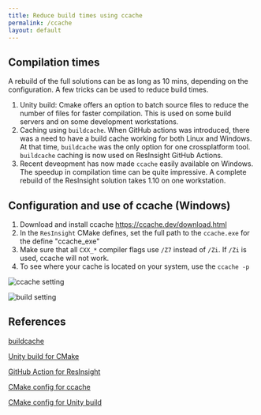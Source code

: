 ```yaml
---
title: Reduce build times using ccache
permalink: /ccache
layout: default
---
```


## Compilation times

A rebuild of the full solutions can be as long as 10 mins, depending on the configuration. A few tricks can be used to reduce build times.

1. Unity build: Cmake offers an option to batch source files to reduce the number of files for faster compilation. This is used on some build servers and on some development workstations.
2. Caching using `buildcache`. When GitHub actions was introduced, there was a need to have a build cache working for both Linux and Windows. At that time, `buildcache` was the only option for one crossplatform tool. `buildcache` caching is now used on ResInsight GitHub Actions.
3. Recent deveopment has now made `ccache` easily available on Windows. The speedup in compilation time can be quite impressive. A complete rebuild of the ResInsight solution takes 1.10 on one workstation.

## Configuration and use of ccache (Windows)
1. Download and install ccache https://ccache.dev/download.html
2. In the `ResInsight` CMake defines, set the full path to the `ccache.exe` for the define "ccache_exe"
3. Make sure that all `CXX_*` compiler flags use `/Z7` instead of `/Zi`. If `/Zi` is used, ccache will not work.
4. To see where your cache is located on your system, use the `ccache -p`


![ccache setting]({{site.baseurl}}/assets/images/ccache-01.png)

![build setting]({{site.baseurl}}/assets/images/ccache-02.png)


## References
[buildcache](https://github.com/mbitsnbites/buildcache)

[Unity build for CMake](https://cmake.org/cmake/help/latest/prop_tgt/UNITY_BUILD.html)

[GitHub Action for ResInsight](https://github.com/OPM/ResInsight/blob/dev/.github/workflows/ResInsightWithCache.yml)

[CMake config for ccache](https://github.com/OPM/ResInsight/blob/14d4022ada59aa6903e54a2bccca26d0d4907509/CMakeLists.txt#L48-L60)

[CMake config for Unity build](https://github.com/OPM/ResInsight/blob/14d4022ada59aa6903e54a2bccca26d0d4907509/CMakeLists.txt#L141-L153)
